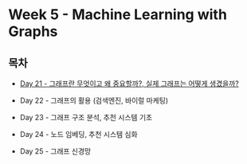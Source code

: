 # Week 5 - Machine Learning with Graphs

## 목차

* [Day 21 - 그래프란 무엇이고 왜 중요할까?, 실제 그래프는 어떻게 생겼을까?](./Day21.md)

* Day 22 - 그래프의 활용 (검색엔진, 바이럴 마케팅)

* Day 23 - 그래프 구조 분석, 추천 시스템 기초

* Day 24 - 노드 임베딩, 추천 시스템 심화

* Day 25 - 그래프 신경망
